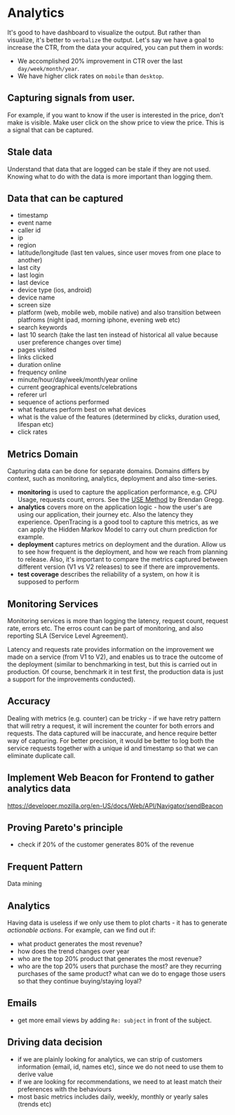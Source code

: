 # Analytics

It's good to have dashboard to visualize the output. But rather than visualize, it's better to `verbalize` the output. Let's say we have a goal to increase the CTR, from the data your acquired, you can put them in words:

- We accomplished 20% improvement in CTR over the last `day/week/month/year`.
- We have higher click rates on `mobile` than `desktop`.


## Capturing signals from user.

For example, if you want to know if the user is interested in the price, don’t make is visible. Make user click on the show price to view the price. This is a signal that can be captured.

## Stale data

Understand that data that are logged can be stale if they are not used. Knowing what to do with the data is more important than logging them.

## Data that can be captured

- timestamp
- event name
- caller id
- ip
- region
- latitude/longitude (last ten values, since user moves from one place to another)
- last city
- last login
- last device
- device type (ios, android)
- device name
- screen size
- platform (web, mobile web, mobile native) and also transition between platfroms (night ipad, morning iphone, evening web etc)
- search keywords
- last 10 search (take the last ten instead of historical all value because user preference changes over time)
- pages visited
- links clicked
- duration online
- frequency online
- minute/hour/day/week/month/year online
- current geographical events/celebrations
- referer url
- sequence of actions performed
- what features perform best on what devices
- what is the value of the features (determined by clicks, duration used, lifespan etc)
- click rates

## Metrics Domain

Capturing data can be done for separate domains. Domains differs by context, such as monitoring, analytics, deployment and also time-series. 

- **monitoring** is used to capture the application performance, e.g. CPU Usage, requests count, errors. See the [USE Method](http://www.brendangregg.com/usemethod.html) by Brendan Gregg.
- **analytics** covers more on the application logic - how the user's are using our application, their journey etc. Also the latency they experience. OpenTracing is a good tool to capture this metrics, as we can apply the Hidden Markov Model to carry out churn prediction for example.
- **deployment** captures metrics on deployment and the duration. Allow us to see how frequent is the deployment, and how we reach from planning to release. Also, it's important to compare the metrics captured between different version (V1 vs V2 releases) to see if there are improvements.
- **test coverage** describes the reliability of a system, on how it is supposed to perform

## Monitoring Services

Monitoring services is more than logging the latency, request count, request rate, errors etc. The erros count can be part of monitoring, and also reporting SLA (Service Level Agreement).

Latency and requests rate provides information on the improvement we made on a service (from V1 to V2), and enables us to trace the outcome of the deployment (similar to benchmarking in test, but this is carried out in production. Of course, benchmark it in test first, the production data is just a support for the improvements conducted).


## Accuracy

Dealing with metrics (e.g. counter) can be tricky - if we have retry pattern that will retry a request, it will increment the counter for both errors and requests. The data captured will be inaccurate, and hence require better way of capturing. For better precision, it would be better to log both the service requests together with a unique id and timestamp so that we can eliminate duplicate call.

## Implement Web Beacon for Frontend to gather analytics data

https://developer.mozilla.org/en-US/docs/Web/API/Navigator/sendBeacon


## Proving Pareto's principle

- check if 20% of the customer generates 80% of the revenue

## Frequent Pattern

Data mining 

## Analytics 

Having data is useless if we only use them to plot charts - it has to generate _actionable actions_. For example, can we find out if:

- what product generates the most revenue?
- how does the trend changes over year
- who are the top 20% product that generates the most revenue?
- who are the top 20% users that purchase the most? are they recurring purchases of the same product? what can we do to engage those users so that they continue buying/staying loyal?


## Emails

- get more email views by adding `Re: subject` in front of the subject.

## Driving data decision

- if we are plainly looking for analytics, we can strip of customers information (email, id, names etc), since we do not need to use them to derive value
- if we are looking for recommendations, we need to at least match their preferences with the behaviours
- most basic metrics includes daily, weekly, monthly or yearly sales (trends etc)

